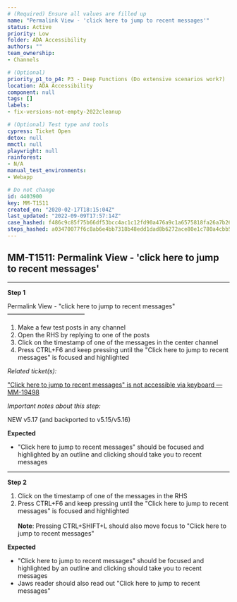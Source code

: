 ```yaml
---
# (Required) Ensure all values are filled up
name: "Permalink View - 'click here to jump to recent messages'"
status: Active
priority: Low
folder: ADA Accessibility
authors: ""
team_ownership: 
- Channels

# (Optional)
priority_p1_to_p4: P3 - Deep Functions (Do extensive scenarios work?)
location: ADA Accessibility
component: null
tags: []
labels: 
- fix-versions-not-empty-2022cleanup

# (Optional) Test type and tools
cypress: Ticket Open
detox: null
mmctl: null
playwright: null
rainforest: 
- N/A
manual_test_environments: 
- Webapp

# Do not change
id: 4403900
key: MM-T1511
created_on: "2020-02-17T18:15:04Z"
last_updated: "2022-09-09T17:57:14Z"
case_hashed: f486c9c85f75b66df53bcc4ac1c12fd90a476a9c1a6575818fa26a7b26239782a239722c0da665b3658a6d6a4d91867c
steps_hashed: a03470077f6c8ab6e4bb7318b48edd1dad8b6272ace80e1c780a4cbb5c04460b27d0d33126b0447ed5ee6587276dea73
---
```


<!-- (Auto-generated) Based on frontmatter's "key" and "name" -->

## MM-T1511: Permalink View - 'click here to jump to recent messages'

---

**Step 1**

Permalink View - "click here to jump to recent messages"\
–––––––––––––––––––––––––

1. Make a few test posts in any channel
2. Open the RHS by replying to one of the posts
3. Click on the timestamp of one of the messages in the center channel
4. Press CTRL+F6 and keep pressing until the "Click here to jump to recent messages" is focused and highlighted

_Related ticket(s):_

["Click here to jump to recent messages" is not accessible via keyboard — MM-19498](https://mattermost.atlassian.net/browse/MM-19498)

_Important notes about this step:_

NEW v5.17 (and backported to v5.15/v5.16)

**Expected**

- "Click here to jump to recent messages" should be focused and highlighted by an outline and clicking should take you to recent messages

---

**Step 2**

1. Click on the timestamp of one of the messages in the RHS
2. Press CTRL+F6 and keep pressing until the "Click here to jump to recent messages" is focused and highlighted
   \
   \
   **Note**: Pressing CTRL+SHIFT+L should also move focus to "Click here to jump to recent messages"

**Expected**

- "Click here to jump to recent messages" should be focused and highlighted by an outline and clicking should take you to recent messages
- Jaws reader should also read out "Click here to jump to recent messages"
